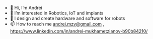 - 👋 Hi, I’m Andrei
- 👀 I’m interested in Robotics, IoT and implants
- 💞️ I design and create hardware and software for robots
- 📫 How to reach me andrei.mzv@gmail.com , https://www.linkedin.com/in/andrei-mukhametzianov-b90b84210/

<!---
BioUnit/BioUnit is a ✨ special ✨ repository because its `README.md` (this file) appears on your GitHub profile.
You can click the Preview link to take a look at your changes.
--->

